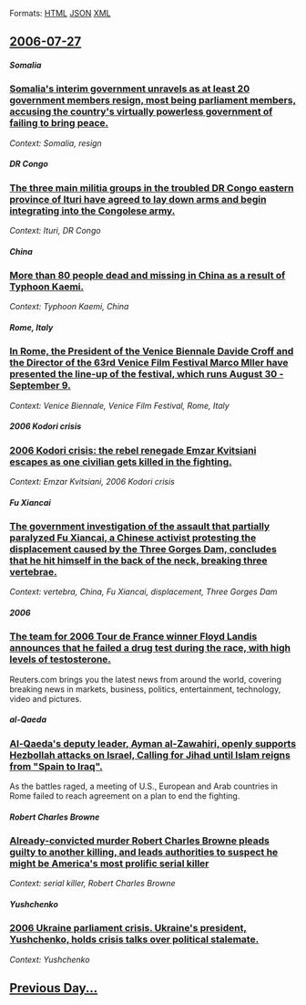 
Formats: [HTML](2006/07/27/index.html)  [JSON](2006/07/27/index.json)  [XML](2006/07/27/index.xml)  

## [2006-07-27](/news/2006/07/27/index.md)

##### Somalia
### [ Somalia's interim government unravels as at least 20 government members resign, most being parliament members, accusing the country's virtually powerless government of failing to bring peace. ](/news/2006/07/27/somalia-s-interim-government-unravels-as-at-least-20-government-members-resign-most-being-parliament-members-accusing-the-country-s-virtu.md)
_Context: Somalia, resign_

##### DR Congo
### [ The three main militia groups in the troubled DR Congo eastern province of Ituri have agreed to lay down arms and begin integrating into the Congolese army.](/news/2006/07/27/the-three-main-militia-groups-in-the-troubled-dr-congo-eastern-province-of-ituri-have-agreed-to-lay-down-arms-and-begin-integrating-into-th.md)
_Context: Ituri, DR Congo_

##### China
### [ More than 80 people dead and missing in China as a result of Typhoon Kaemi. ](/news/2006/07/27/more-than-80-people-dead-and-missing-in-china-as-a-result-of-typhoon-kaemi.md)
_Context: Typhoon Kaemi, China_

##### Rome, Italy
### [ In Rome, the President of the Venice Biennale Davide Croff and the Director of the 63rd Venice Film Festival Marco Mller have presented the line-up of the festival, which runs August 30 - September 9. ](/news/2006/07/27/in-rome-the-president-of-the-venice-biennale-davide-croff-and-the-director-of-the-63rd-venice-film-festival-marco-muller-have-presented-th.md)
_Context: Venice Biennale, Venice Film Festival, Rome, Italy_

##### 2006 Kodori crisis
### [ 2006 Kodori crisis: the rebel renegade Emzar Kvitsiani escapes as one civilian gets killed in the fighting. ](/news/2006/07/27/2006-kodori-crisis-the-rebel-renegade-emzar-kvitsiani-escapes-as-one-civilian-gets-killed-in-the-fighting.md)
_Context: Emzar Kvitsiani, 2006 Kodori crisis_

##### Fu Xiancai
### [ The government investigation of the assault that partially paralyzed Fu Xiancai, a Chinese activist protesting the displacement caused by the Three Gorges Dam, concludes that he hit himself in the back of the neck, breaking three vertebrae. ](/news/2006/07/27/the-government-investigation-of-the-assault-that-partially-paralyzed-fu-xiancai-a-chinese-activist-protesting-the-displacement-caused-by-t.md)
_Context: vertebra, China, Fu Xiancai, displacement, Three Gorges Dam_

##### 2006
### [ The team for 2006 Tour de France winner Floyd Landis announces that he failed a drug test during the race, with high levels of testosterone. ](/news/2006/07/27/the-team-for-2006-tour-de-france-winner-floyd-landis-announces-that-he-failed-a-drug-test-during-the-race-with-high-levels-of-testosterone.md)
Reuters.com brings you the latest news from around the world, covering breaking news in markets, business, politics, entertainment, technology, video and pictures.

##### al-Qaeda
### [ Al-Qaeda's deputy leader, Ayman al-Zawahiri, openly supports Hezbollah attacks on Israel, Calling for Jihad until Islam reigns from "Spain to Iraq". ](/news/2006/07/27/al-qaeda-s-deputy-leader-ayman-al-zawahiri-openly-supports-hezbollah-attacks-on-israel-calling-for-jihad-until-islam-reigns-from-spain.md)
As the battles raged, a meeting of U.S., European and Arab countries in Rome failed to reach agreement on a plan to end the fighting.

##### Robert Charles Browne
### [ Already-convicted murder Robert Charles Browne pleads guilty to another killing, and leads authorities to suspect he might be America's most prolific serial killer ](/news/2006/07/27/already-convicted-murder-robert-charles-browne-pleads-guilty-to-another-killing-and-leads-authorities-to-suspect-he-might-be-america-s-mos.md)
_Context: serial killer, Robert Charles Browne_

##### Yushchenko
### [ 2006 Ukraine parliament crisis. Ukraine's president, Yushchenko, holds crisis talks over political stalemate. ](/news/2006/07/27/2006-ukraine-parliament-crisis-ukraine-s-president-yushchenko-holds-crisis-talks-over-political-stalemate.md)
_Context: Yushchenko_

## [Previous Day...](/news/2006/07/26/index.md)

